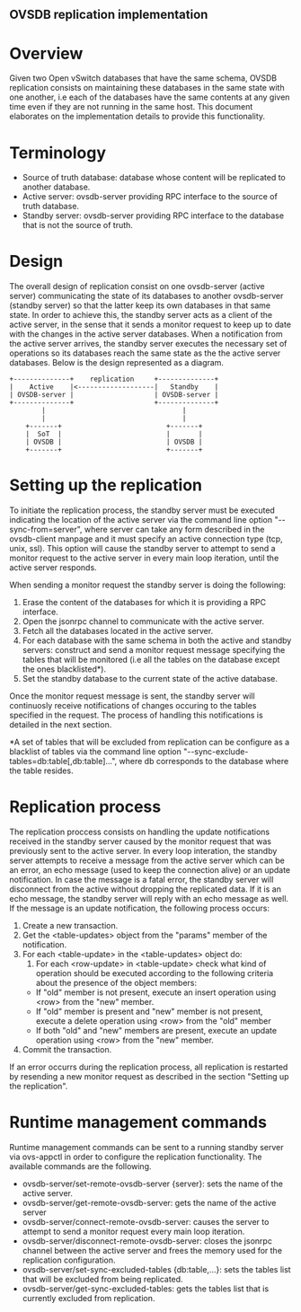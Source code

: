 OVSDB replication implementation
--------------------------------

Overview
========
Given two Open vSwitch databases that have the same schema, OVSDB replication
consists on maintaining these databases in the same state with one another,
i.e each of the databases have the same contents at any given time even if they
are not running in the same host. This document elaborates on the implementation
details to provide this functionality.

Terminology
===========
-   Source of truth database: database whose content will be replicated to
another database.
-   Active server: ovsdb-server providing RPC interface to the source of
truth database.
-   Standby server: ovsdb-server providing RPC interface to the database that
is not the source of truth.

Design
======
The overall design of replication consist on one ovsdb-server (active server)
communicating the state of its databases to another ovsdb-server
(standby server) so that the latter keep its own databases in that same state.
In order to achieve this, the standby server acts as a client of the active
server, in the sense that it sends a monitor request to keep up to date with
the changes in the active server databases. When a notification from the
active server arrives, the standby server executes the necessary set of
operations so its databases reach the same state as the the active server
databases. Below is the design represented as a diagram.

    +--------------+    replication     +--------------+
    |    Active    |<-------------------|   Standby    |
    | OVSDB-server |                    | OVSDB-server |
    +--------------+                    +--------------+
            |                                  |
            |                                  |
        +-------+                          +-------+
        |  SoT  |                          |       |
        | OVSDB |                          | OVSDB |
        +-------+                          +-------+

Setting up the replication
==========================
To initiate the replication process, the standby server must be executed
indicating the location of the active server via the command line option
"--sync-from=server", where server can take any form described in the
ovsdb-client manpage and it must specify an active connection type (tcp, unix,
ssl). This option will cause the standby server to attempt to send a monitor
request to the active server in every main loop iteration, until the active
server responds.

When sending a monitor request the standby server is doing the following:

1. Erase the content of the databases for which it is providing a RPC interface.
2. Open the jsonrpc channel to communicate with the active server.
3. Fetch all the databases located in the active server.
4. For each database with the same schema in both the active and standby
servers: construct and send a monitor request message specifying the tables
that will be monitored (i.e all the tables on the database except the ones
blacklisted*).
5. Set the standby database to the current state of the active database.

Once the monitor request message is sent, the standby server will continuosly
receive notifications of changes occuring to the tables specified in the
request. The process of handling this notifications is detailed in the next
section.

*A set of tables that will be excluded from replication can be configure as a
blacklist of tables via the command line option "--sync-exclude-tables=db:table[,db:table]...",
where db corresponds to the database where the table resides.

Replication process
===================
The replication proccess consists on handling the update notifications received
in the standby server caused by the monitor request that was previously sent to
the active server. In every loop interation, the standby server attempts to
receive a message from the active server which can be an error, an echo
message (used to keep the connection alive) or an update notification. In case
the message is a fatal error, the standby server will disconnect from the
active without dropping the replicated data. If it is an echo message, the
standby server will reply with an echo message as well. If the message is an
update notification, the following process occurs:

1. Create a new transaction.
2. Get the \<table-updates\> object from the "params" member of the
   notification.
3. For each \<table-update\> in the \<table-updates\> object do:
    1. For each \<row-update\> in \<table-update\> check what kind of
       operation should be executed according to the following criteria about
       the presence of the object members:
    -   If "old" member is not present, execute an insert operation using
        \<row\> from the "new" member.
    -   If "old" member is present and "new" member is not present, execute
        a delete operation using \<row\> from the "old" member
    -   If both "old" and "new" members are present, execute an update
        operation using \<row\> from the "new" member.
4. Commit the transaction.

If an error occurrs during the replication process, all replication is
restarted by resending a new monitor request as described in the section
"Setting up the replication".

Runtime management commands
===========================
Runtime management commands can be sent to a running standby server via
ovs-appctl in order to configure the replication functionality. The available
commands are the following.

-   ovsdb-server/set-remote-ovsdb-server {server}: sets the name of the active
    server.
-   ovsdb-server/get-remote-ovsdb-server: gets the name of the active server
-   ovsdb-server/connect-remote-ovsdb-server: causes the server to attempt to
    send a monitor request every main loop iteration.
-   ovsdb-server/disconnect-remote-ovsdb-server: closes the jsonrpc channel
    between the active server and frees the memory used for the replication
    configuration.
-   ovsdb-server/set-sync-excluded-tables {db:table,...}: sets the tables list
    that will be excluded from being replicated.
-   ovsdb-server/get-sync-excluded-tables: gets the tables list that is
    currently excluded from replication.

